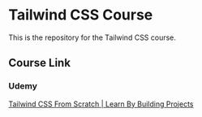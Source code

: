 # Tailwind CSS Course

This is the repository for the Tailwind CSS course.

## Course Link
### Udemy
[Tailwind CSS From Scratch | Learn By Building Projects](https://www.udemy.com/course/tailwind-from-scratch/?couponCode=OPPPOT42722)